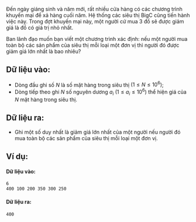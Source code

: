 Đến ngày giáng sinh và năm mới, rất nhiều cửa hàng có các chương trình khuyến mại để xả hàng cuối năm. Hệ thống các siêu thị BigC cũng tiến hành việc này. Trong đợt khuyến mại này, một người cứ mua $3$ đồ sẽ được giảm giá là đồ có giá trị nhỏ nhất.

Ban lãnh đạo muốn bạn viết một chương trình xác định: nếu một người mua toàn bộ các sản phẩm của siêu thị mỗi loại một đơn vị thì người đó được giảm giá lớn nhất là bao nhiêu?

## Dữ liệu vào:
- Dòng đầu ghi số $N$ là số mặt hàng trong siêu thị $(1 ≤ N ≤ 10^6)$;
- Dòng tiếp theo ghi $N$ số nguyên dương $a_i\ (1≤a_i≤10^6)$ thể hiện giá của $N$ mặt hàng trong siêu thị.

## Dữ liệu ra:
- Ghi một số duy nhất là giảm giá lớn nhất của một người nếu người đó mua toàn bộ các sản phẩm của siêu thị mỗi loại một đơn vị.

## Ví dụ:
#### Dữ liệu vào:
```
6
400 100 200 350 300 250
```

#### Dữ liệu ra:
```
400
```